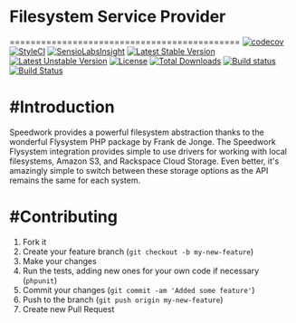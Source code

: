 # Filesystem Service Provider
============================================
[![codecov](https://codecov.io/gh/speedwork/filesystem/branch/master/graph/badge.svg)](https://codecov.io/gh/speedwork/filesystem)
[![StyleCI](https://styleci.io/repos/47395947/shield)](https://styleci.io/repos/47395947)
[![SensioLabsInsight](https://insight.sensiolabs.com/projects/d1a9a2de-d486-41ee-b05f-a1ebb2685317/mini.png)](https://insight.sensiolabs.com/projects/d1a9a2de-d486-41ee-b05f-a1ebb2685317)
[![Latest Stable Version](https://poser.pugx.org/speedwork/filesystem/v/stable)](https://packagist.org/packages/speedwork/filesystem)
[![Latest Unstable Version](https://poser.pugx.org/speedwork/filesystem/v/unstable)](https://packagist.org/packages/speedwork/filesystem)
[![License](https://poser.pugx.org/speedwork/filesystem/license)](https://packagist.org/packages/speedwork/filesystem)
[![Total Downloads](https://poser.pugx.org/speedwork/filesystem/downloads)](https://packagist.org/packages/speedwork/filesystem)
[![Build status](https://ci.appveyor.com/api/projects/status/10aw52t4ga4kek27?svg=true)](https://ci.appveyor.com/project/2stech/filesystem)
[![Build Status](https://travis-ci.org/speedwork/filesystem.svg?branch=master)](https://travis-ci.org/speedwork/filesystem)

#Introduction
============================================

Speedwork provides a powerful filesystem abstraction thanks to the wonderful Flysystem PHP package by Frank de Jonge. 
The Speedwork Flysystem integration provides simple to use drivers for working with local filesystems, Amazon S3, and Rackspace Cloud Storage. 
Even better, it's amazingly simple to switch between these storage options as the API remains the same for each system.

#Contributing
=============================================

1. Fork it
2. Create your feature branch (`git checkout -b my-new-feature`)
3. Make your changes
4. Run the tests, adding new ones for your own code if necessary (`phpunit`)
5. Commit your changes (`git commit -am 'Added some feature'`)
6. Push to the branch (`git push origin my-new-feature`)
7. Create new Pull Request
